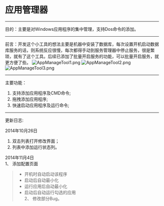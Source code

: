 # 应用管理器
---
目的：主要是对Windows应用程序的集中管理，支持Dos命令的添加。

---
前言：开发这个小工具的想法主要是机器中安装了数据库，每次设置开机启动数据库服务的话，则系统反应很慢，每次都得手动到服务管理器中停止服务，很是繁琐，就有了这个工具。后续已添加了批量开启服务的功能，可以批量开启服务，就更方便了些。
![AppManageTool1.png](http://images.cnblogs.com/cnblogs_com/hdkn235/713397/o_AppManageTool1.png)
![AppManageTool2.png](http://images.cnblogs.com/cnblogs_com/hdkn235/713397/o_AppManageTool2.png)
![AppManageTool3.png](http://images.cnblogs.com/cnblogs_com/hdkn235/713397/o_AppManageTool3.png)

---
主要功能：  
1. 支持添加应用程序及CMD命令;
2. 拖拽添加应用程序;
3. 快速启动应用程序及运行命令;

---
更新日志:

2014年10月26日   
1. 双击列表打开修改界面；  
2. 列表中添加运行状态列。  

2014年11月4日  
1、 添加配置页面  
>*	开机时自动启动该程序  
>*	启动后自动最小化  
>*	运行应用后自动最小化  
>*	启动后自动运行勾选的应用  
2、 修改部分Bug。

